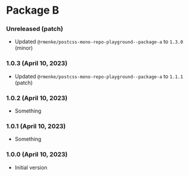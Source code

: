# Package B

### Unreleased (patch)

- Updated `@rmenke/postcss-mono-repo-playground--package-a` to `1.3.0` (minor)

### 1.0.3 (April 10, 2023)

- Updated `@rmenke/postcss-mono-repo-playground--package-a` to `1.1.1` (patch)

### 1.0.2 (April 10, 2023)

- Something

### 1.0.1 (April 10, 2023)

- Something

### 1.0.0 (April 10, 2023)

- Initial version
